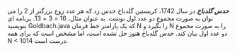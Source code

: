 ***حدس گلدباخ***
در سال 1742، کریستین گلدباخ حدس زد که هر عدد زوج بزرگتر از 2 را می توان به صورت مجموع دو عدد اول نوشت. به عنوان مثال، 16 = 3 + 13. برنامه ای بنویسید Goldbach.java که یک پارامتر خط فرمان N را بگیرد و N را به صورت مجموع دو عدد اول بیان کند. حدس گلدباخ هنوز حل نشده است، اما مشخص است که برای همه N < 1014 درست است.
